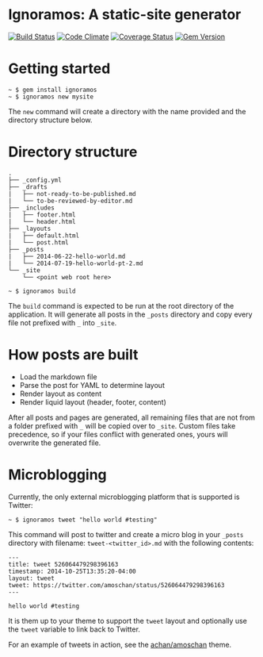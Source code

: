 Ignoramos: A static-site generator
==================================

[![Build
Status](https://travis-ci.org/achan/ignoramos.svg?branch=master)](https://travis-ci.org/achan/ignoramos)
[![Code
Climate](https://codeclimate.com/github/achan/ignoramos/badges/gpa.svg)](https://codeclimate.com/github/achan/ignoramos)
[![Coverage
Status](https://img.shields.io/coveralls/achan/ignoramos.svg)](https://coveralls.io/r/achan/ignoramos)
[![Gem Version](https://badge.fury.io/rb/ignoramos.svg)](http://badge.fury.io/rb/ignoramos)

Getting started
===============

```
~ $ gem install ignoramos
~ $ ignoramos new mysite
```

The `new` command will create a directory with the name provided and the
directory structure below.

Directory structure
===================

```
.
├── _config.yml
├── _drafts
|   ├── not-ready-to-be-published.md
|   └── to-be-reviewed-by-editor.md
├── _includes
|   ├── footer.html
|   └── header.html
├── _layouts
|   ├── default.html
|   └── post.html
├── _posts
|   ├── 2014-06-22-hello-world.md
|   └── 2014-07-19-hello-world-pt-2.md
└── _site
    └── <point web root here>
```

```
~ $ ignoramos build
```

The `build` command is expected to be run at the root directory of the
application. It will generate all posts in the `_posts` directory and copy
every file not prefixed with `_` into `_site`.

How posts are built
===================

 - Load the markdown file
 - Parse the post for YAML to determine layout
 - Render layout as content
 - Render liquid layout (header, footer, content)

After all posts and pages are generated, all remaining files that are not from
a folder prefixed with `_` will be copied over to `_site`. Custom files take
precedence, so if your files conflict with generated ones, yours will overwrite
the generated file.

Microblogging
===============

Currently, the only external microblogging platform that is supported is Twitter:

```
~ $ ignoramos tweet "hello world #testing"
```

This command will post to twitter and create a micro blog in your `_posts`
directory with filename: `tweet-<twitter_id>.md` with the following contents:

```
---
title: tweet 526064479298396163
timestamp: 2014-10-25T13:35:20-04:00
layout: tweet
tweet: https://twitter.com/amoschan/status/526064479298396163
---

hello world #testing
```

It is them up to your theme to support the `tweet` layout and optionally use the
`tweet` variable to link back to Twitter.

For an example of tweets in action, see the [achan/amoschan][ac] theme.

[ac]: https://github.com/achan/amoschan/commit/f15c149e531a35f9c3a38f8c49311a0f3ce7c612
